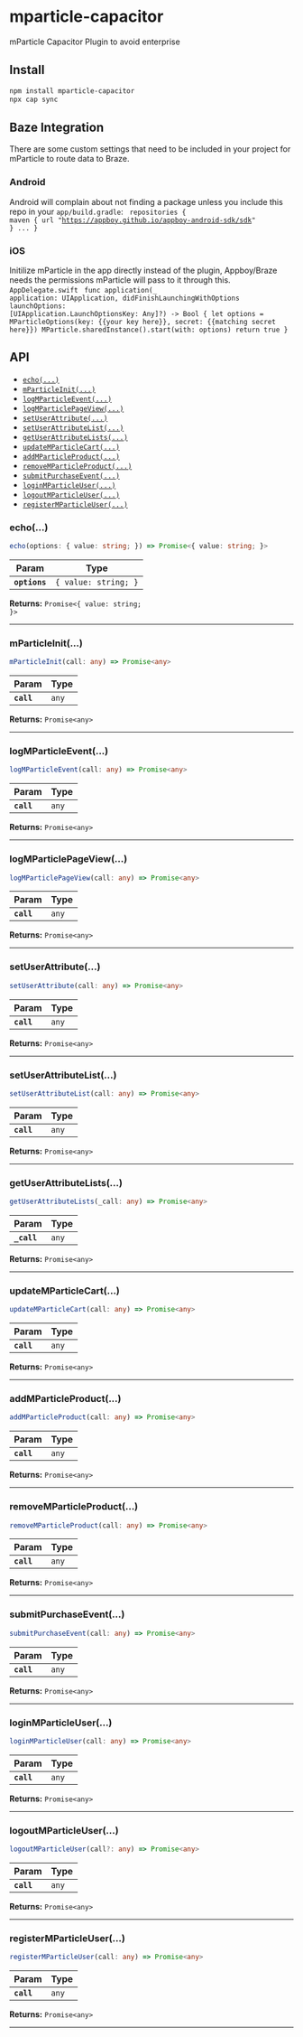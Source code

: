 # mparticle-capacitor

mParticle Capacitor Plugin to avoid enterprise

## Install

```bash
npm install mparticle-capacitor
npx cap sync
```

## Baze Integration

There are some custom settings that need to be included in your project for mParticle to route data to Braze.

### Android

Android will complain about not finding a package unless you include this repo in your `app/build.gradle`:
<code>
repositories {
    maven { url "https://appboy.github.io/appboy-android-sdk/sdk" }
    ...
}
</code>

### iOS

Initilize mParticle in the app directly instead of the plugin, Appboy/Braze needs the permissions mParticle will pass to it through this.
`AppDelegate.swift`
<code>
func application(_ application: UIApplication, didFinishLaunchingWithOptions launchOptions: [UIApplication.LaunchOptionsKey: Any]?) -> Bool {
        let options = MParticleOptions(key: {{your key here}}, secret: {{matching secret here}})
        MParticle.sharedInstance().start(with: options)
        return true
}
</code>

## API

<docgen-index>

* [`echo(...)`](#echo)
* [`mParticleInit(...)`](#mparticleinit)
* [`logMParticleEvent(...)`](#logmparticleevent)
* [`logMParticlePageView(...)`](#logmparticlepageview)
* [`setUserAttribute(...)`](#setuserattribute)
* [`setUserAttributeList(...)`](#setuserattributelist)
* [`getUserAttributeLists(...)`](#getuserattributelists)
* [`updateMParticleCart(...)`](#updatemparticlecart)
* [`addMParticleProduct(...)`](#addmparticleproduct)
* [`removeMParticleProduct(...)`](#removemparticleproduct)
* [`submitPurchaseEvent(...)`](#submitpurchaseevent)
* [`loginMParticleUser(...)`](#loginmparticleuser)
* [`logoutMParticleUser(...)`](#logoutmparticleuser)
* [`registerMParticleUser(...)`](#registermparticleuser)

</docgen-index>

<docgen-api>
<!--Update the source file JSDoc comments and rerun docgen to update the docs below-->

### echo(...)

```typescript
echo(options: { value: string; }) => Promise<{ value: string; }>
```

| Param         | Type                            |
| ------------- | ------------------------------- |
| **`options`** | <code>{ value: string; }</code> |

**Returns:** <code>Promise&lt;{ value: string; }&gt;</code>

--------------------


### mParticleInit(...)

```typescript
mParticleInit(call: any) => Promise<any>
```

| Param      | Type             |
| ---------- | ---------------- |
| **`call`** | <code>any</code> |

**Returns:** <code>Promise&lt;any&gt;</code>

--------------------


### logMParticleEvent(...)

```typescript
logMParticleEvent(call: any) => Promise<any>
```

| Param      | Type             |
| ---------- | ---------------- |
| **`call`** | <code>any</code> |

**Returns:** <code>Promise&lt;any&gt;</code>

--------------------


### logMParticlePageView(...)

```typescript
logMParticlePageView(call: any) => Promise<any>
```

| Param      | Type             |
| ---------- | ---------------- |
| **`call`** | <code>any</code> |

**Returns:** <code>Promise&lt;any&gt;</code>

--------------------


### setUserAttribute(...)

```typescript
setUserAttribute(call: any) => Promise<any>
```

| Param      | Type             |
| ---------- | ---------------- |
| **`call`** | <code>any</code> |

**Returns:** <code>Promise&lt;any&gt;</code>

--------------------


### setUserAttributeList(...)

```typescript
setUserAttributeList(call: any) => Promise<any>
```

| Param      | Type             |
| ---------- | ---------------- |
| **`call`** | <code>any</code> |

**Returns:** <code>Promise&lt;any&gt;</code>

--------------------


### getUserAttributeLists(...)

```typescript
getUserAttributeLists(_call: any) => Promise<any>
```

| Param       | Type             |
| ----------- | ---------------- |
| **`_call`** | <code>any</code> |

**Returns:** <code>Promise&lt;any&gt;</code>

--------------------


### updateMParticleCart(...)

```typescript
updateMParticleCart(call: any) => Promise<any>
```

| Param      | Type             |
| ---------- | ---------------- |
| **`call`** | <code>any</code> |

**Returns:** <code>Promise&lt;any&gt;</code>

--------------------


### addMParticleProduct(...)

```typescript
addMParticleProduct(call: any) => Promise<any>
```

| Param      | Type             |
| ---------- | ---------------- |
| **`call`** | <code>any</code> |

**Returns:** <code>Promise&lt;any&gt;</code>

--------------------


### removeMParticleProduct(...)

```typescript
removeMParticleProduct(call: any) => Promise<any>
```

| Param      | Type             |
| ---------- | ---------------- |
| **`call`** | <code>any</code> |

**Returns:** <code>Promise&lt;any&gt;</code>

--------------------


### submitPurchaseEvent(...)

```typescript
submitPurchaseEvent(call: any) => Promise<any>
```

| Param      | Type             |
| ---------- | ---------------- |
| **`call`** | <code>any</code> |

**Returns:** <code>Promise&lt;any&gt;</code>

--------------------


### loginMParticleUser(...)

```typescript
loginMParticleUser(call: any) => Promise<any>
```

| Param      | Type             |
| ---------- | ---------------- |
| **`call`** | <code>any</code> |

**Returns:** <code>Promise&lt;any&gt;</code>

--------------------


### logoutMParticleUser(...)

```typescript
logoutMParticleUser(call?: any) => Promise<any>
```

| Param      | Type             |
| ---------- | ---------------- |
| **`call`** | <code>any</code> |

**Returns:** <code>Promise&lt;any&gt;</code>

--------------------


### registerMParticleUser(...)

```typescript
registerMParticleUser(call: any) => Promise<any>
```

| Param      | Type             |
| ---------- | ---------------- |
| **`call`** | <code>any</code> |

**Returns:** <code>Promise&lt;any&gt;</code>

--------------------

</docgen-api>
